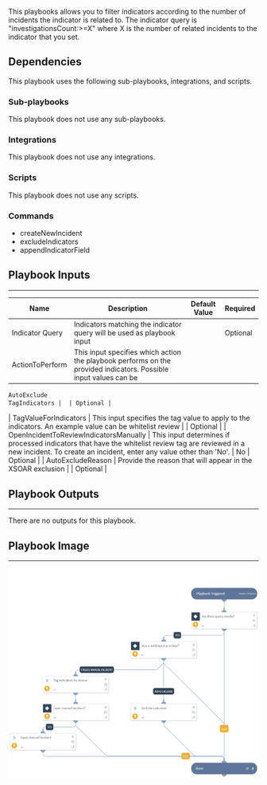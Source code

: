 This playbooks allows you to filter indicators according to the number of incidents the indicator is related to. The indicator query is "investigationsCount:>=X" where X is the number of related incidents to the indicator that you set.

## Dependencies
This playbook uses the following sub-playbooks, integrations, and scripts.

### Sub-playbooks
This playbook does not use any sub-playbooks.

### Integrations
This playbook does not use any integrations.

### Scripts
This playbook does not use any scripts.

### Commands
* createNewIncident
* excludeIndicators
* appendIndicatorField

## Playbook Inputs
---

| **Name** | **Description** | **Default Value** | **Required** |
| --- | --- | --- | --- |
| Indicator Query | Indicators matching the indicator query will be used as playbook input |  | Optional |
| ActionToPerform | This input specifies which action the playbook performs on the provided indicators. Possible input values can be
    AutoExclude
    TagIndicators |  | Optional |
| TagValueForIndicators | This input specifies the tag value to apply to the indicators. An example value can be whitelist review |  | Optional |
| OpenIncidentToReviewIndicatorsManually | This input determines if processed indicators that have the whitelist review tag are reviewed in a new incident. To create an incident, enter any value other than 'No'. | No | Optional |
| AutoExcludeReason | Provide the reason that will appear in the XSOAR exclusion |  | Optional |

## Playbook Outputs
---
There are no outputs for this playbook.

## Playbook Image
---
![Playbook Image](https://raw.githubusercontent.com/demisto/content/75e7294b81733c91e2be73477d5544b186bcb692/Packs/TIM_Processing/doc_files/TIM_-_Process_Indicators_Exclusion_By_Related_Incidents.png)